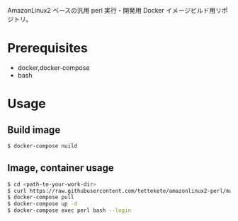 AmazonLinux2 ベースの汎用 perl 実行・開発用 Docker イメージビルド用リポジトリ。

# Prerequisites

- docker,docker-compose
- bash

# Usage

## Build image

```bash
$ docker-compose nuild
```

## Image, container usage

```bash
$ cd <path-to-your-work-dir>
$ curl https://raw.githubusercontent.com/tettekete/amazonlinux2-perl/master/docker-compose.yml -O
$ docker-compose pull
$ docker-compose up -d
$ docker-compose exec perl bash --login
```
